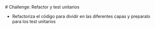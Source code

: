 # Challenge: Refactor y test unitarios

- Refactoriza el código para dividir en las diferentes capas y preparalo para los test unitarios
